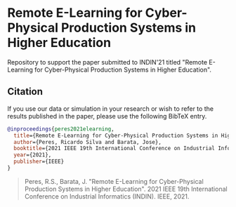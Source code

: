 # Remote E-Learning for Cyber-Physical Production Systems in Higher Education
Repository to support the paper submitted to INDIN'21 titled "Remote E-Learning for Cyber-Physical Production Systems in Higher Education".

## Citation 
If you use our data or simulation in your research or wish to refer to the results published in the paper, please use the following BibTeX entry.
```bibtex
@inproceedings{peres2021elearning,
  title={Remote E-Learning for Cyber-Physical Production Systems in Higher Education},
  author={Peres, Ricardo Silva and Barata, Jose},
  booktitle={2021 IEEE 19th International Conference on Industrial Informatics (INDIN)},
  year={2021},
  publisher={IEEE}
}
```
> Peres, R.S., Barata, J. "Remote E-Learning for Cyber-Physical Production Systems in Higher Education". 2021 IEEE 19th International Conference on Industrial Informatics (INDIN). IEEE, 2021.
